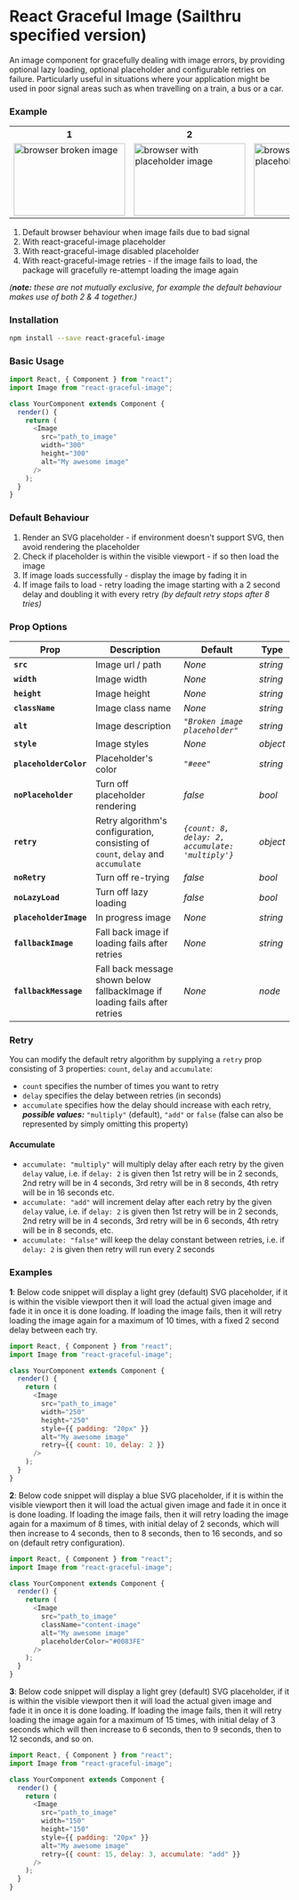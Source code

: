 # React Graceful Image (Sailthru specified version)

An image component for gracefully dealing with image errors, by providing optional lazy loading, optional placeholder and configurable retries on failure. Particularly useful in situations where your application might be used in poor signal areas such as when travelling on a train, a bus or a car.

### Example

<table>
<tr>
<th>1</th>
<th>2</th>
<th>3</th>
<th>4</th>
</tr>
  <tr>
    <td><img src="https://user-images.githubusercontent.com/16339741/35174790-8ebe4bcc-fd68-11e7-935b-f15407ef2d94.png" alt="browser broken image" width="200" height="129.411764706"></td>
    <td><img src="https://user-images.githubusercontent.com/16339741/35175624-6aad9568-fd6c-11e7-9aa0-329a5d2b1728.png" alt="browser with placeholder image" width="200" height="129.411764706"></td>
    <td><img src="https://user-images.githubusercontent.com/16339741/35175639-83d1a656-fd6c-11e7-9812-480c251acf98.png" alt="browser without placeholder image" width="200" height="129.411764706"></td>
    <td><img src="https://user-images.githubusercontent.com/16339741/35177052-c962542e-fd74-11e7-8b46-325f444c7970.png" alt="browser with working image after retry" width="200" height="129.411764706"></td>
  </tr>
</table>

1. Default browser behaviour when image fails due to bad signal
2. With react-graceful-image placeholder
3. With react-graceful-image disabled placeholder
4. With react-graceful-image retries - if the image fails to load, the package will gracefully re-attempt loading the image again

_(***note:*** these are not mutually exclusive, for example the default behaviour makes use of both 2 & 4 together.)_

### Installation

```sh
npm install --save react-graceful-image
```

### Basic Usage

```js
import React, { Component } from "react";
import Image from "react-graceful-image";

class YourComponent extends Component {
  render() {
    return (
      <Image
        src="path_to_image"
        width="300"
        height="300"
        alt="My awesome image"
      />
    );
  }
}
```

### Default Behaviour

1. Render an SVG placeholder - if environment doesn't support SVG, then avoid rendering the placeholder
2. Check if placeholder is within the visible viewport - if so then load the image
3. If image loads successfully - display the image by fading it in
4. If image fails to load - retry loading the image starting with a 2 second delay and doubling it with every retry _(by default retry stops after 8 tries)_

### Prop Options

| Prop                   | Description                                                                      | Default                                          | Type     |
| ---------------------- | -------------------------------------------------------------------------------- | ------------------------------------------------ | -------- |
| **`src`**              | Image url / path                                                                 | _None_                                           | _string_ |
| **`width`**            | Image width                                                                      | _None_                                           | _string_ |
| **`height`**           | Image height                                                                     | _None_                                           | _string_ |
| **`className`**        | Image class name                                                                 | _None_                                           | _string_ |
| **`alt`**              | Image description                                                                | _`"Broken image placeholder"`_                   | _string_ |
| **`style`**            | Image styles                                                                     | _None_                                           | _object_ |
| **`placeholderColor`** | Placeholder's color                                                              | _`"#eee"`_                                       | _string_ |
| **`noPlaceholder`**    | Turn off placeholder rendering                                                   | _false_                                          | _bool_   |
| **`retry`**            | Retry algorithm's configuration, consisting of `count`, `delay` and `accumulate` | _`{count: 8, delay: 2, accumulate: 'multiply'}`_ | _object_ |
| **`noRetry`**          | Turn off re-trying                                                               | _false_                                          | _bool_   |
| **`noLazyLoad`**       | Turn off lazy loading                                                            | _false_                                          | _bool_   |
| **`placeholderImage`** | In progress image                                                                | _None_                                          | _string_   |
| **`fallbackImage`**    | Fall back image if loading fails after retries                                   | _None_                                          | _string_   |
| **`fallbackMessage`**  | Fall back message shown below fallbackImage if loading fails after retries       | _None_                                          | _node_   |

### Retry

You can modify the default retry algorithm by supplying a `retry` prop consisting of 3 properties: `count`, `delay` and `accumulate`:

* `count` specifies the number of times you want to retry
* `delay` specifies the delay between retries (in seconds)
* `accumulate` specifies how the delay should increase with each retry, **_possible values:_** `"multiply"` (default), `"add"` or `false` (false can also be represented by simply omitting this property)

#### Accumulate

* `accumulate: "multiply"` will multiply delay after each retry by the given `delay` value, i.e. if `delay: 2` is given then 1st retry will be in 2 seconds, 2nd retry will be in 4 seconds, 3rd retry will be in 8 seconds, 4th retry will be in 16 seconds etc.
* `accumulate: "add"` will increment delay after each retry by the given `delay` value, i.e. if `delay: 2` is given then 1st retry will be in 2 seconds, 2nd retry will be in 4 seconds, 3rd retry will be in 6 seconds, 4th retry will be in 8 seconds, etc.
* `accumulate: "false"` will keep the delay constant between retries, i.e. if `delay: 2` is given then retry will run every 2 seconds

### Examples

**1**: Below code snippet will display a light grey (default) SVG placeholder, if it is within the visible viewport then it will load the actual given image and fade it in once it is done loading. If loading the image fails, then it will retry loading the image again for a maximum of 10 times, with a fixed 2 second delay between each try.

```js
import React, { Component } from "react";
import Image from "react-graceful-image";

class YourComponent extends Component {
  render() {
    return (
      <Image
        src="path_to_image"
        width="250"
        height="250"
        style={{ padding: "20px" }}
        alt="My awesome image"
        retry={{ count: 10, delay: 2 }}
      />
    );
  }
}
```

**2**: Below code snippet will display a blue SVG placeholder, if it is within the visible viewport then it will load the actual given image and fade it in once it is done loading. If loading the image fails, then it will retry loading the image again for a maximum of 8 times, with initial delay of 2 seconds, which will then increase to 4 seconds, then to 8 seconds, then to 16 seconds, and so on (default retry configuration).

```js
import React, { Component } from "react";
import Image from "react-graceful-image";

class YourComponent extends Component {
  render() {
    return (
      <Image
        src="path_to_image"
        className="content-image"
        alt="My awesome image"
        placeholderColor="#0083FE"
      />
    );
  }
}
```

**3**: Below code snippet will display a light grey (default) SVG placeholder, if it is within the visible viewport then it will load the actual given image and fade it in once it is done loading. If loading the image fails, then it will retry loading the image again for a maximum of 15 times, with initial delay of 3 seconds which will then increase to 6 seconds, then to 9 seconds, then to 12 seconds, and so on.

```js
import React, { Component } from "react";
import Image from "react-graceful-image";

class YourComponent extends Component {
  render() {
    return (
      <Image
        src="path_to_image"
        width="150"
        height="150"
        style={{ padding: "20px" }}
        alt="My awesome image"
        retry={{ count: 15, delay: 3, accumulate: "add" }}
      />
    );
  }
}
```
